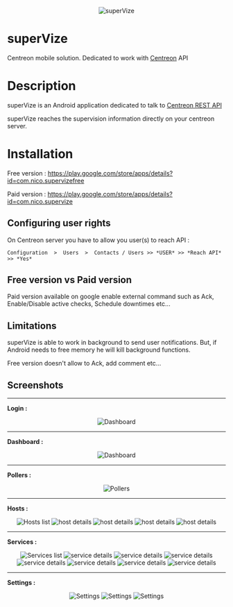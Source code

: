 <p align="center">
  <img src="https://github.com/nutzmdm/superVize/raw/master/images/logo.png" alt="superVize"/>
</p>

# superVize
Centreon mobile solution. Dedicated to work with [Centreon](https://www.centreon.com) API


# Description

superVize is an Android application dedicated to talk to [Centreon REST API](https://documentation.centreon.com/docs/centreon/en/2.8.x/api/api_rest/index.html)

superVize reaches the supervision information directly on your centreon server.

# Installation

Free version : https://play.google.com/store/apps/details?id=com.nico.supervizefree

Paid version : https://play.google.com/store/apps/details?id=com.nico.supervize

## Configuring user rights

On Centreon server you have to allow you user(s) to reach API :

	Configuration  >  Users  >  Contacts / Users >> *USER* >> *Reach API* >> *Yes*


## Free version vs Paid version

Paid version available on google enable external command such as  Ack, Enable/Disable active checks, Schedule downtimes etc...

## Limitations

superVize is able to work in background to send user notifications. But, if Android needs to free memory he will kill background functions.

Free version doesn't allow to Ack, add comment etc...

## Screenshots

----------

**Login :** 

<p align="center">
  <img src="https://github.com/nutzmdm/superVize/raw/master/images/Screenshots/login.png" alt="Dashboard"/>
</p>

----------

**Dashboard :** 

<p align="center">
  <img src="https://github.com/nutzmdm/superVize/raw/master/images/Screenshots/dashboard.png" alt="Dashboard"/>
</p>

----------

**Pollers :** 

<p align="center">
  <img src="https://github.com/nutzmdm/superVize/raw/master/images/Screenshots/pollers.png" alt="Pollers"/>
</p>

----------

**Hosts :**

<p align="center">
  <img src="https://github.com/nutzmdm/superVize/raw/master/images/Screenshots/hosts_list.png" alt="Hosts list"/>
  <img src="https://github.com/nutzmdm/superVize/raw/master/images/Screenshots/host_details_1.png" alt="host details"/>
  <img src="https://github.com/nutzmdm/superVize/raw/master/images/Screenshots/host_details_2.png" alt="host details"/>
  <img src="https://github.com/nutzmdm/superVize/raw/master/images/Screenshots/host_details_3.png" alt="host details"/>
  <img src="https://github.com/nutzmdm/superVize/raw/master/images/Screenshots/host_details_4.png" alt="host details"/>
</p>

----------

**Services :**

<p align="center">
  <img src="https://github.com/nutzmdm/superVize/raw/master/images/Screenshots/services_list.png" alt="Services list"/>
  <img src="https://github.com/nutzmdm/superVize/raw/master/images/Screenshots/service_details_1.png" alt="service details"/>
  <img src="https://github.com/nutzmdm/superVize/raw/master/images/Screenshots/service_details_2.png" alt="service details"/>
  <img src="https://github.com/nutzmdm/superVize/raw/master/images/Screenshots/service_details_3.png" alt="service details"/>
  <img src="https://github.com/nutzmdm/superVize/raw/master/images/Screenshots/service_details_4.png" alt="service details"/>
  <img src="https://github.com/nutzmdm/superVize/raw/master/images/Screenshots/service_details_5.png" alt="service details"/>
  <img src="https://github.com/nutzmdm/superVize/raw/master/images/Screenshots/command_add_downtime.png" alt="service details"/>
  <img src="https://github.com/nutzmdm/superVize/raw/master/images/Screenshots/command_add_comment.png" alt="service details"/>  
</p>

----------

**Settings :**

<p align="center">
  <img src="https://github.com/nutzmdm/superVize/raw/master/images/Screenshots/settings_1.png" alt="Settings"/>
  <img src="https://github.com/nutzmdm/superVize/raw/master/images/Screenshots/settings_2.png" alt="Settings"/>
  <img src="https://github.com/nutzmdm/superVize/raw/master/images/Screenshots/settings_3.png" alt="Settings"/>
</p>



